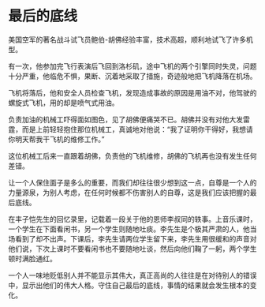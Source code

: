 # 最后的底线

美国空军的著名战斗试飞员鲍伯-胡佛经验丰富，技术高超，顺利地试飞了许多机型。 

有一次，他参加完飞行表演后飞回到洛杉矶，途中飞机的两个引擎同时失灵，问题十分严重，他临危不惧，果断、沉着地采取了措施，奇迹般地把飞机降落在机场。 

飞机将落后，他和安全人员检查飞机，发现造成事故的原因是用油不对，他驾驶的螺旋式飞机，用的却是喷气式用油。 

负责加油的机械工吓得面如图色，见了胡佛便痛哭不已。胡佛并没有对他大发雷霆，而是上前轻轻抱住那位机械工，真诚地对他说：“我了证明你干得好，我想请你明天帮我干飞机的维修工作。” 

这位机械工后来一直跟着胡佛，负责他的飞机维修，胡佛的飞机再也没有发生任何差错。 

让一个人保住面子是多么的重要，而我们却往往很少想到这一点，自尊是一个人的力量源泉，为别人考虑，在任何时候都不伤害别人的自尊，这是我们应该把握的最后底线。 

在丰子恺先生的回忆录里，记载着一段关于他的恩师李叔同的轶事。上音乐课时，一个学生在下面看闲书，另一个学生则随地吐痰。李先生是个极其严肃的人，他当场看到了却不出声。下课后，李先生请两位学生留下来，李先生用很缓和的声音对他们说，下次上课时不要看闲书也不要随地吐谈，然后向他们鞠了一躬，两个学生顿时满脸通红。 

一个人一味地贬低别人并不能显示其伟大，真正高尚的人往往是在对待别人的错误中，显示出他们的伟大人格。守住自己最后的底线，事情的结果就会发生根本的变化。
 
